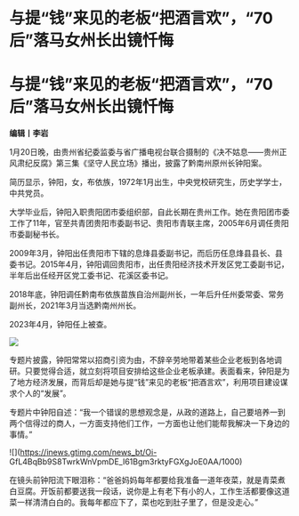 # 与提“钱”来见的老板“把酒言欢”，“70后”落马女州长出镜忏悔

# 与提“钱”来见的老板“把酒言欢”，“70后”落马女州长出镜忏悔

**编辑丨李岩**

1月20日晚，由贵州省纪委监委与省广播电视台联合摄制的《决不姑息——贵州正风肃纪反腐》第三集《坚守人民立场》播出，披露了黔南州原州长钟阳案。

简历显示，钟阳，女，布依族，1972年1月出生，中央党校研究生，历史学学士，中共党员。

大学毕业后，钟阳入职贵阳团市委组织部，自此长期在贵州工作。她在贵阳团市委工作了11年，官至共青团贵阳市委副书记、贵阳市青联主席，2005年6月调任贵阳市委副秘书长。

2009年3月，钟阳出任贵阳市下辖的息烽县委副书记，而后历任息烽县县长、县委书记。2015年4月，钟阳调回贵阳市，出任贵阳经济技术开发区党工委副书记，半年后出任经开区党工委书记、花溪区委书记。

2018年底，钟阳调任黔南布依族苗族自治州副州长，一年后升任州委常委、常务副州长，2021年3月当选黔南州州长。

2023年4月，钟阳任上被查。

![](https://inews.gtimg.com/news_bt/O_eE3kfZ6uxqpGsC_ag4gl8UkV8utpjRsixwV1VEEnXbIAA/1000)

专题片披露，钟阳常常以招商引资为由，不辞辛劳地带着某些企业老板到各地调研。只要觉得合适，就立刻将项目安排给这些企业老板承建。表面看来，钟阳是为了地方经济发展，而背后却是她与提“钱”来见的老板“把酒言欢”，利用项目建设谋求个人的“发展”。

专题片中钟阳自述：“我一个错误的思想观念是，从政的道路上，自己要培养一到两个信得过的商人，一方面支持他们工作，一方面也让他们能帮我解决一下身边的事情。”

![](https://inews.gtimg.com/news_bt/Oi-
GfL4BqBb9S8TwrkWnVpmDE_I61Bgm3rktyFGXgJoE0AA/1000)

在镜头前钟阳流下眼泪称：“爸爸妈妈每年都要给我准备一道年夜菜，就是青菜煮白豆腐。开饭前都要送我一段话，说你是上有老下有小的人，工作生活都要像这道菜一样清清白白的。我每年都应下了，菜也吃到肚子里了，但是没走心。”

